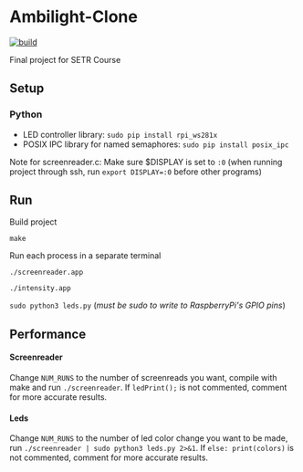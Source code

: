 # Ambilight-Clone

[![build](https://github.com/up201806330/Ambilight-Clone/actions/workflows/build.yml/badge.svg)](https://github.com/up201806330/Ambilight-Clone/actions/workflows/build.yml)

Final project for SETR Course

## Setup
### Python
- LED controller library: `sudo pip install rpi_ws281x`
- POSIX IPC library for named semaphores: `sudo pip install posix_ipc`

Note for screenreader.c:
Make sure $DISPLAY is set to `:0` (when running project through ssh, run `export DISPLAY=:0` before other programs)

## Run 
Build project

`make`

Run each process in a separate terminal

`./screenreader.app`

`./intensity.app`

`sudo python3 leds.py` (*must be sudo to write to RaspberryPi's GPIO pins*)

## Performance

#### Screenreader
Change `NUM_RUNS` to the number of screenreads you want, compile with make and run `./screenreader`.
If `ledPrint();` is not commented, comment for more accurate results.

#### Leds
Change `NUM_RUNS` to the number of led color change you want to be made, run `./screenreader | sudo python3 leds.py 2>&1`.
If `else: print(colors)` is not commented, comment for more accurate results.
